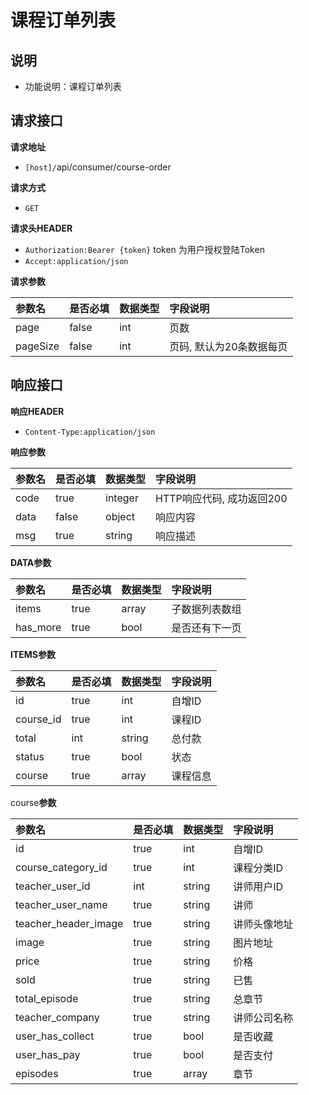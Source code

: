 # 课程订单列表



## 说明 <a id="&#x8BF4;&#x660E;"></a>

* 功能说明：课程订单列表

## 请求接口 <a id="&#x8BF7;&#x6C42;&#x63A5;&#x53E3;"></a>

**请求地址**

* `[host]/`api/consumer/course-order

**请求方式**

* `GET`

**请求头HEADER**

* `Authorization:Bearer {token}` token 为用户授权登陆Token
* `Accept:application/json`

**请求参数**

| 参数名 | 是否必填 | 数据类型 | 字段说明 |
| :--- | :--- | :--- | :--- |
| page | false | int | 页数 |
| pageSize | false | int | 页码, 默认为20条数据每页 |

## 响应接口 <a id="&#x54CD;&#x5E94;&#x63A5;&#x53E3;"></a>

**响应HEADER**

* `Content-Type:application/json`

**响应参数**

| 参数名 | 是否必填 | 数据类型 | 字段说明 |
| :--- | :--- | :--- | :--- |
| code | true | integer | HTTP响应代码, 成功返回200 |
| data | false | object | 响应内容 |
| msg | true | string | 响应描述 |

**DATA参数**

| 参数名 | 是否必填 | 数据类型 | 字段说明 |
| :--- | :--- | :--- | :--- |
| items | true | array | 子数据列表数组 |
| has\_more | true | bool | 是否还有下一页 |

**ITEMS参数**

| 参数名 | 是否必填 | 数据类型 | 字段说明 |
| :--- | :--- | :--- | :--- |
| id | true | int | 自增ID |
| course\_id | true | int | 课程ID |
| total | int | string | 总付款 |
| status | true | bool | 状态 |
| course | true | array | 课程信息 |



course**参数**

| 参数名 | 是否必填 | 数据类型 | 字段说明 |
| :--- | :--- | :--- | :--- |
| id | true | int | 自增ID |
| course\_category\_id | true | int | 课程分类ID |
| teacher\_user\_id | int | string | 讲师用户ID |
| teacher\_user\_name | true | string | 讲师 |
| teacher\_header\_image | true | string | 讲师头像地址 |
| image | true | string | 图片地址 |
| price | true | string | 价格 |
| sold | true | string | 已售 |
| total\_episode | true | string | 总章节 |
| teacher\_company | true | string | 讲师公司名称 |
| user\_has\_collect | true | bool | 是否收藏 |
| user\_has\_pay | true | bool | 是否支付 |
| episodes | true | array | 章节 |

